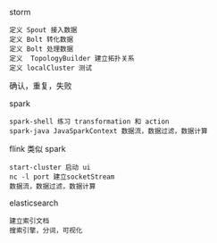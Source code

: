 
storm
```
定义 Spout 接入数据
定义 Bolt 转化数据
定义 Bolt 处理数据
定义  TopologyBuilder 建立拓扑关系
定义 localCluster 测试
```
确认，重复，失败

spark
```
spark-shell 练习 transformation 和 action
spark-java JavaSparkContext 数据流，数据过滤，数据计算
```

flink
类似 spark
```
start-cluster 启动 ui
nc -l port 建立socketStream
数据流，数据过滤，数据计算
```
elasticsearch

```
建立索引文档
搜索引擎，分词，可视化
```